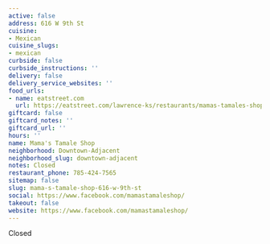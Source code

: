 ```yaml
---
active: false
address: 616 W 9th St
cuisine:
- Mexican
cuisine_slugs:
- mexican
curbside: false
curbside_instructions: ''
delivery: false
delivery_service_websites: ''
food_urls:
- name: eatstreet.com
  url: https://eatstreet.com/lawrence-ks/restaurants/mamas-tamales-shop
giftcard: false
giftcard_notes: ''
giftcard_url: ''
hours: ''
name: Mama's Tamale Shop
neighborhood: Downtown-Adjacent
neighborhood_slug: downtown-adjacent
notes: Closed
restaurant_phone: 785-424-7565
sitemap: false
slug: mama-s-tamale-shop-616-w-9th-st
social: https://www.facebook.com/mamastamaleshop/
takeout: false
website: https://www.facebook.com/mamastamaleshop/
---
```


Closed